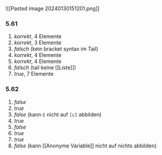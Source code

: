 ![[Pasted image 20240130151201.png]]

### 5.61
1. _korrekt_, 4 Elemente
2. _korrekt_, 3 Elemente
3. _falsch_ (kein bracket syntax im Tail)
4. _korrekt_, 4 Elemente
5. _korrekt_, 4 Elemente
6. _falsch_ (tail keine [[Liste]])
7. _true_, 7 Elemente

### 5.62
1. $false$
2. $true$
3. $false$ (kann c nicht auf `[c]` abbilden)
4. $true$
5. $false$
6. $true$
7. $true$
8. $false$ (kann [[Anonyme Variable]] nicht auf nichts abbilden)